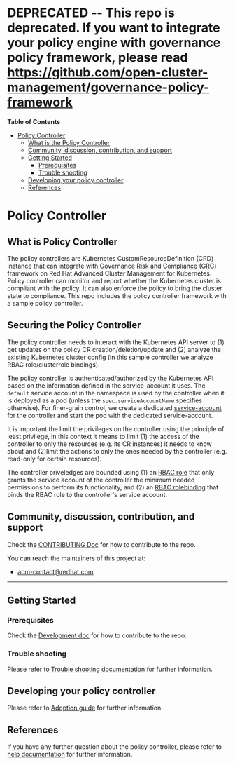 <!-- <p align="center"><a href="http://35.227.205.240/?job=build_go-repo-template_postsubmit">
 prow build badge, godoc, and go report card
<img alt="Build Status" src="http://35.227.205.240/badge.svg?jobs=build_go-repo-template_postsubmit">
</a> <a href="https://godoc.org/github.com/IBM/go-repo-template"><img src="https://godoc.org/github.com/IBM/go-repo-template?status.svg"></a> <a href="https://goreportcard.com/report/github.com/IBM/go-repo-template"><img alt="Go Report Card" src="https://goreportcard.com/badge/github.com/IBM/go-repo-template" /></a> <a href="https://codecov.io/github/IBM/go-repo-template?branch=master"><img alt="Code Coverage" src="https://codecov.io/gh/IBM/go-repo-template/branch/master/graphs/badge.svg?branch=master" /></a></p> -->

<!-- START doctoc generated TOC please keep comment here to allow auto update -->
<!-- DON'T EDIT THIS SECTION, INSTEAD RE-RUN doctoc TO UPDATE -->
<!-- **Table of Contents**  *generated with [DocToc](https://github.com/thlorenz/doctoc)* -->
# DEPRECATED -- This repo is deprecated. If you want to integrate your policy engine with governance policy framework, please read https://github.com/open-cluster-management/governance-policy-framework

**Table of Contents** 
- [Policy Controller](#policy-controller)
    - [What is the Policy Controller](#what-is-the-policy-controller)
    - [Community, discussion, contribution, and support](#community-discussion-contribution-and-support)
    - [Getting Started](#getting-started)
        - [Prerequisites](#prerequisites)
        - [Trouble shooting](#trouble-shooting)
    - [Developing your policy controller](#developing-your-policy-controller)    
    - [References](#references)

<!-- END doctoc generated TOC please keep comment here to allow auto update -->

# Policy Controller

## What is Policy Controller

The policy controllers are Kubernetes CustomResourceDefinition (CRD) instance that can integrate with Governance Risk and Compliance (GRC) framework on Red Hat Advanced Cluster Management for Kubernetes. Policy controller can monitor and report whether the Kubernetes cluster is compliant with the policy. It can also enforce the policy to bring the cluster state to compliance. This repo includes the policy controller framework with a sample policy controller.

## Securing the Policy Controller

The policy controller needs to interact with the Kubernetes API server to (1) get updates on the policy CR creation/deletion/update and (2) analyze the existing Kubernetes cluster config (in this sample controller we analyze RBAC role/clusterrole bindings).

The policy controller is authenticated/authorized by the Kubernetes API based on the information defined in the service-account it uses. The `default` service account in the namespace is used by the controller when it is deployed as a pod (unless the `spec.serviceAccountName` specifies otherwise). For finer-grain control, we create a dedicated [service-account](./deploy/service_account.yaml) for the controller and start the pod with the dedicated service-account.

It is important the limit the privileges on the controller using the principle of least privilege, in this context it means to limit (1) the access of the controller to only the resources (e.g. its CR instances) it needs to know about and (2)limit the actions to only the ones needed by the controller (e.g. read-only for certain resources).

The controller priveledges are bounded using (1) an [RBAC role](./deploy/role.yaml) that only grants the service account of the controller the minimum needed permissions to perform its functionality, and (2) an [RBAC rolebinding](deploy/role_binding.yaml) that binds the RBAC role to the controller's service account.

## Community, discussion, contribution, and support

Check the [CONTRIBUTING Doc](CONTRIBUTING.md) for how to contribute to the repo.

You can reach the maintainers of this project at:

- acm-contact@redhat.com

------

## Getting Started

### Prerequisites

Check the [Development doc](docs/development.md) for how to contribute to the repo.

### Trouble shooting

Please refer to [Trouble shooting documentation](docs/trouble_shooting.md) for further information.

## Developing your policy controller
Please refer to [Adoption guide](docs/adoption_guide.md) for further information.

## References

If you have any further question about the policy controller, please refer to
[help documentation](docs/help.md) for further information.
